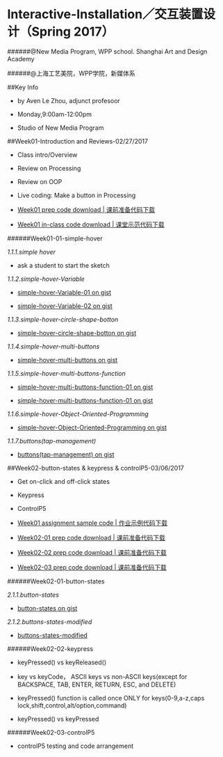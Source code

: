 # **Interactive-Installation／交互装置设计（Spring 2017**）
######@New Media Program, WPP school. Shanghai Art and Design Academy

######@上海工艺美院，WPP学院，新媒体系

##Key Info
- by Aven Le Zhou, adjunct profesoor

- Monday,9:00am-12:00pm

- Studio of New Media Program

##Week01-Introduction and Reviews-02/27/2017

- Class intro/Overview

- Review on Processing

- Review on OOP

- Live coding: Make a button in Processing

- [Week01 prep code download | 课前准备代码下载](https://1drv.ms/f/s!Aiakqp-lroptuEybsb8MDo-j-nT4)

- [Week01 in-class code download | 课堂示范代码下载](https://1drv.ms/f/s!Aiakqp-lroptuERBSTJddzTm51LI)

######Week01-01-simple-hover

*1.1.1.simple hover*

- ask a student to start the sketch

*1.1.2.simple-hover-Variable*

- [simple-hover-Variable-01 on gist](https://gist.github.com/aaaven/7e46b8c842963d8d267bc9626c866804)

- [simple-hover-Variable-02 on gist](https://gist.github.com/aaaven/ad3e6a9902befb1ab47be66df2959f61)

*1.1.3.simple-hover-circle-shape-botton*

- [simple-hover-circle-shape-botton on gist](https://gist.github.com/aaaven/9ca7b5e84e2579ce6bf9c5c1e1e804bd)

*1.1.4.simple-hover-multi-buttons*

- [simple-hover-multi-buttons on gist](https://gist.github.com/aaaven/7bcab680d4b60f5db502ce13f164b9ba)

*1.1.5.simple-hover-multi-buttons-function*

- [simple-hover-multi-buttons-function-01 on gist](https://gist.github.com/aaaven/db8a333c933a6c626c1ce66a724ff1ac)

- [simple-hover-multi-buttons-function-01 on gist](https://gist.github.com/aaaven/0c11d7fd0631fe4225c48b3d5ffe67ce)

*1.1.6.simple-hover-Object-Oriented-Programming*

- [simple-hover-Object-Oriented-Programming on gist](https://gist.github.com/aaaven/da0fdb65c6805fa638635fb60ae67434)

*1.1.7.buttons(tap-management)*

- [buttons(tap-management) on gist](https://gist.github.com/aaaven/dc190bc604a0c460f93f34424150a68e)


##Week02-button-states & keypress & controlP5-03/06/2017

- Get on-click and off-click states

- Keypress

- ControlP5

- [Week01 assignment sample code | 作业示例代码下载](？？？https://1drv.ms/f/s!Aiakqp-lroptuRzFpIlR37HOX2LH)
 
- [Week02-01 prep code download  | 课前准备代码下载](https://1drv.ms/f/s!Aiakqp-lroptuG9strCRte-TYd2U)

- [Week02-02 prep code download  | 课前准备代码下载](https://1drv.ms/f/s!Aiakqp-lroptuHHMwIhIJd6y5hix)

- [Week02-03 prep code download  | 课前准备代码下载](https://1drv.ms/f/s!Aiakqp-lroptuHAYZBvicDTlVD4-)

######Week02-01-button-states

*2.1.1.button-states*

- [button-states on gist](https://gist.github.com/aaaven/c2794336983ba511aa809ed53d94c604)

*2.1.2.buttons-states-modified*

- [buttons-states-modified](https://gist.github.com/aaaven/fbc1e4b46022d444aee3fbd9b7bf4c13)

######Week02-02-keypress

- keyPressed() vs keyReleased()

- key vs keyCode， ASCII keys vs non-ASCII keys(except for BACKSPACE, TAB, ENTER, RETURN, ESC, and DELETE)

- keyPressed() function is called once ONLY for keys(0-9,a-z,caps lock,shift,control,alt/option,command)

- keyPressed() vs keyPressed 

######Week02-03-controlP5

- controlP5 testing and code arrangement

